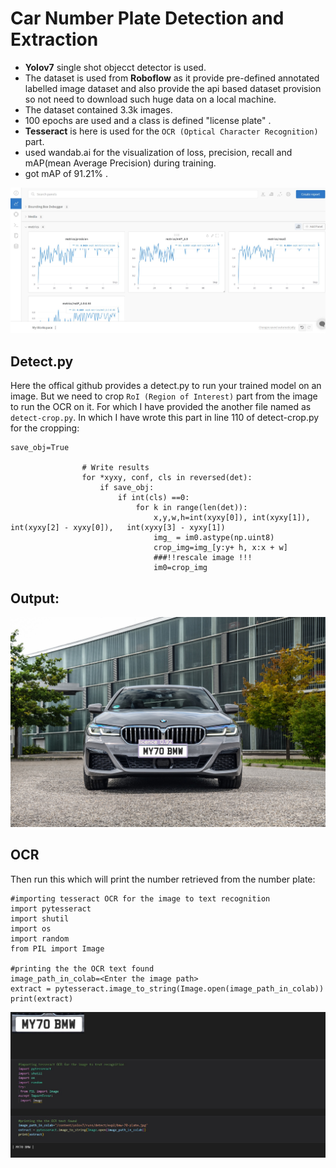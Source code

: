 # Car Number Plate Detection and Extraction

* **Yolov7** single shot objecct detector is used.
* The dataset is used from **Roboflow** as it provide pre-defined annotated labelled image dataset 
  and also provide the api based dataset provision so not need to download such huge data on a local machine.
* The dataset contained 3.3k images.
* 100 epochs are used and a class is defined "license plate" .
* **Tesseract** is here is used for the `OCR (Optical Character Recognition)` part.
* used wandab.ai for the visualization of loss, precision, recall and mAP(mean Average Precision) during training.
* got mAP of 91.21% .

<p align="center">
  <img src="metric.jpg" alt="Result" width="738">
</p>

## Detect.py
Here the offical github provides a detect.py to run your trained model on an image.
But we need to crop `RoI (Region of Interest)` part from the image to run the OCR on it.
For which I have provided the another file named as `detect-crop.py`.
In which I have wrote this part in line 110 of detect-crop.py for the cropping:
```
save_obj=True

                # Write results
                for *xyxy, conf, cls in reversed(det):
                    if save_obj:
                        if int(cls) ==0:
                            for k in range(len(det)):
                                x,y,w,h=int(xyxy[0]), int(xyxy[1]), int(xyxy[2] - xyxy[0]),   int(xyxy[3] - xyxy[1])
                                img_ = im0.astype(np.uint8)
                                crop_img=img_[y:y+ h, x:x + w]
                                ###!!rescale image !!!
                                im0=crop_img

```

## Output:
<p align="center">
  <img src="Output.jpeg" alt="Result" width="738">
</p>

## OCR
Then run this which will print the number retrieved from the number plate:
```
#importing tesseract OCR for the image to text recognition
import pytesseract
import shutil
import os
import random
from PIL import Image

#printing the the OCR text found
image_path_in_colab=<Enter the image path>
extract = pytesseract.image_to_string(Image.open(image_path_in_colab))
print(extract)

```
<p align="center">
  <img src="OCR.jpg" alt="tesseract" width="738">
</p>

